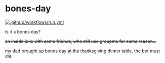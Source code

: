 # bones-day

[![.github/workflows/run.yml](https://github.com/rssnyder/bones-day/actions/workflows/run.yml/badge.svg)](https://github.com/rssnyder/bones-day/actions/workflows/run.yml)

is it a bones day?

~~an inside joke with some friends, who still use groupme for some reason...~~

my dad brought up bones day at the thanksgiving dinner table, the bot must die.

